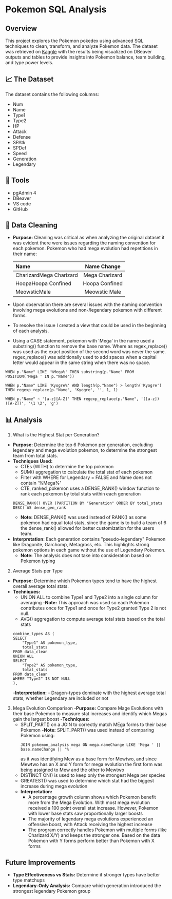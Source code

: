 # Pokemon SQL Analysis

## Overview
This project explores the Pokemon pokedex using advanced SQL techniques to clean, transform, and analyze Pokemon data. The dataset was retrieved on [Kaggle](https://www.kaggle.com/datasets/mlomuscio/pokemon?select=PokemonData.csv) with the results being visualized on DBeaver outputs and tables to provide insights into Pokemon balance, team building, and type power levels. 

## 📈 The Dataset 
The dataset contains the following columns:
- Num
- Name
- Type1
- Type2
- HP
- Attack
- Defense
- SPAtk
- SPDef
- Speed
- Generation
- Legendary

## 🔧 Tools 
- pgAdmin 4
- DBeaver
- VS code
- GitHub

## 🧼 Data Cleaning
- **Purpose:** Cleaning was critical as when analyzing the original dataset it was evident there were issues regarding the naming convention for each pokemon. Pokemon who had mega evolution had repetitions in their name:

    | Name | Name Change | 
    | :------- | :------: | 
    | CharizardMega Charizard | Mega Charizard | 
    | HoopaHoopa Confined  | Hoopa Confined  | 
    | MeowsticMale  | Meowstic Male  |  
- Upon observation there are several issues with the naming convention involving mega evolutions and non-/legendary pokemon with different forms. 
- To resolve the issue I created a view that could be used in the beginning of each analysis.
- Using a CASE statement, pokemon with 'Mega' in the name used a substring() function to remove the base name. Where as regex_replace() was used as the exact position of the second word was never the same. regex_replace() was additionally used to add spaces when a capital letter would appear in the same string when there was no space.
```
WHEN p."Name" LIKE '%Mega%' THEN substring(p."Name" FROM POSITION('Mega ' IN p."Name"))

WHEN p."Name" LIKE 'Kyogre%' AND length(p."Name") > length('Kyogre') THEN regexp_replace(p."Name", 'Kyogre', '', 1, 1)

WHEN p."Name" ~ '[a-z][A-Z]' THEN regexp_replace(p."Name", '([a-z])([A-Z])', '\1 \2', 'g')
```
## 📊 Analysis
1. What is the Highest Stat per Generation?
- **Purpose:** Determine the top 6 Pokemon per generation, excluding legendary and mega evolution pokemon, to determine the strongest team from total stats.
- **Techniques Used:** 
    - CTEs (WITH) to determine the top pokemon
    - SUM() aggregation to calculate the total stat of each pokemon
    - Filter with WHERE for Legendary = FALSE and Name does not contain '%Mega%'
    - CTE, ranked_pokemon uses a DENSE_RANK() window function to rank each pokemon by total stats within each generation
    ```
    DENSE_RANK() OVER (PARTITION BY "Generation" ORDER BY total_stats DESC) AS dense_gen_rank
    ```
    - **Note:** DENSE_RANK() was used instead of RANK() as some pokemon had equal total stats, since the game is to build a team of 6 the dense_rank() allowed for better customization for the users team.
- **Interpretation:** Each generation contains "pseudo-legendary" Pokemon like Dragonite, Garchomp, Metagross, etc. This highlights strong pokemon options in each game without the use of Legendary Pokemon. 
    - **Note:** The analysis does not take into consideration based on Pokemon typing

2. Average Stats per Type
- **Purpose:** Determine which Pokemon types tend to have the highest overall average total stats.
- **Techniques:** 
    - UNION ALL to combine Type1 and Type2 into a single column for averaging
        -**Note:** This approach was used so each Pokemon contributes once for Type1 and once for Type2 granted Type 2 is not null. 
    - AVG() aggregation to compute average total stats based on the total stats
    ```
    combine_types AS (
    SELECT
	    "Type1" AS pokemon_type,
	    total_stats
    FROM data_clean
    UNION ALL
    SELECT 
	    "Type2" AS pokemon_type,
	    total_stats
    FROM data_clean
    WHERE "Type2" IS NOT NULL
    ),
    ```
    -**Interpretation:** 
        - Dragon-types dominate with the highest average total stats, whether Legendary are included or not
3. Mega Evolution Comparison
-**Purpose:** Compare Mage Evolutions with their base Pokemon to measure stat increases and identify which Megas gain the largest boost
-**Techniques:** 
    - SPLIT_PART() on a JOIN to correctly match MEga forms to their base Pokemon
        -**Note:** SPLIT_PART() was used instead of comparing Pokemon using:
        ```
        JOIN pokemon_analysis mega ON mega.nameChange LIKE 'Mega ' || base.nameChange || '%'
        ```  
        as it was identifying Mew as a base form for Mewtwo, and since Mewtwo has an X and Y form for mega evolution the first form was being assigned to Mew and the other to Mewtwo
    - DISTINCT ON() is used to keep only the strongest Mega per species
    - GREATEST() was used to determine which stat had the biggest increase during mega evolution
    - **Interpretation:** 
        - A percentage growth column shows which Pokemon benefit more from the Mega Evolution. With most mega evolution received a 100 point overall stat increase. However, Pokemon with lower base stats saw proportionally larger boosts
        - The majority of legendary mega evolutions experienced an offensive boost, with Attack receiving the highest increase
        - The program correctly handles Pokemon with multiple forms (like Charizard X/Y) and keeps the stronger one. Based on the data Pokemon with Y forms perform better than Pokemon with X forms

## Future Improvements
- **Type Effectiveness vs Stats:** Determine if stronger types have better type matchups
- **Legendary-Only Analysis:** Compare which generation introduced the strongest legendary Pokemon group
